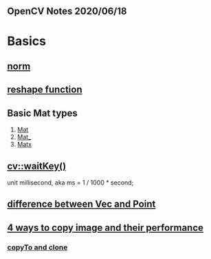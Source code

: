 OpenCV Notes 
2020/06/18 
--- 

# Basics 
## [norm](https://docs.opencv.org/2.4/modules/core/doc/operations_on_arrays.html#norm)

## [reshape function](https://www.cnblogs.com/denny402/p/5035535.html)

## Basic Mat types 
1. [Mat](https://docs.opencv.org/3.4/d3/d63/classcv_1_1Mat.html#details)
2. [Mat_](https://docs.opencv.org/3.4/df/dfc/classcv_1_1Mat__.html#details)
3. [Matx](https://docs.opencv.org/3.4/de/de1/classcv_1_1Matx.html#details)

## [cv::waitKey()](https://docs.opencv.org/3.4/d7/dfc/group__highgui.html#ga5628525ad33f52eab17feebcfba38bd7)
unit millisecond, aka ms = 1 / 1000 * second;

## [difference between Vec and Point](https://answers.opencv.org/question/129648/cvvec3f-vs-cvpoint3f/)

## [4 ways to copy image and their performance](https://blog.csdn.net/chaipp0607/article/details/58603167)
### [copyTo and clone](https://blog.csdn.net/liyi1149549057/article/details/89404458?utm_medium=distribute.pc_relevant.none-task-blog-BlogCommendFromMachineLearnPai2-1.nonecase&depth_1-utm_source=distribute.pc_relevant.none-task-blog-BlogCommendFromMachineLearnPai2-1.nonecase)

## 